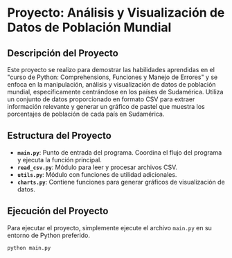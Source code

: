 # Proyecto: Análisis y Visualización de Datos de Población Mundial

## Descripción del Proyecto

Este proyecto se realizo para demostrar las habilidades aprendidas en el "curso de Python: Comprehensions, Funciones y Manejo de Errores" y se enfoca en la manipulación, análisis y visualización de datos de población mundial, específicamente centrándose en los países de Sudamérica. Utiliza un conjunto de datos proporcionado en formato CSV para extraer información relevante y generar un gráfico de pastel que muestra los porcentajes de población de cada país en Sudamérica.

## Estructura del Proyecto

- **`main.py`**: Punto de entrada del programa. Coordina el flujo del programa y ejecuta la función principal.
- **`read_csv.py`**: Módulo para leer y procesar archivos CSV.
- **`utils.py`**: Módulo con funciones de utilidad adicionales.
- **`charts.py`**: Contiene funciones para generar gráficos de visualización de datos.

## Ejecución del Proyecto

Para ejecutar el proyecto, simplemente ejecute el archivo `main.py` en su entorno de Python preferido.

```bash
python main.py
